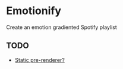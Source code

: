 # Emotionify
Create an emotion gradiented Spotify playlist

## TODO
- [Static pre-renderer?](https://github.com/geelen/react-snapshot)
